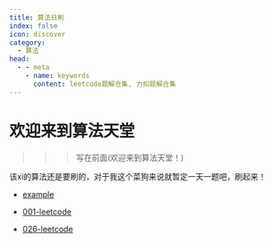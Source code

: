 ```yaml
---
title: 算法日刷
index: false
icon: discover
category:
  - 算法
head:
  - - meta
    - name: keywords
      content: leetcode题解合集, 力扣题解合集
---
```


# 欢迎来到算法天堂

> > > 写在前面(欢迎来到算法天堂！)

该xi的算法还是要刷的，对于我这个菜狗来说就暂定一天一题吧，刷起来！

- [example](README.md)

- [001-leetcode](001.两数之和.md)

- [026-leetcode](026.删除有序数组中的重复项.md)

